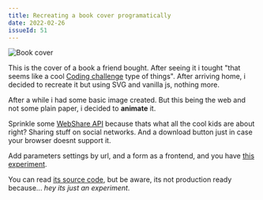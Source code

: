 ```yaml
---
title: Recreating a book cover programatically
date: 2022-02-26
issueId: 51
---
```


![Book cover](/static/imgs/recreating-book-cover-programatically/cover.jpg)

This is the cover of a book a friend bought. After seeing it i tought "that seems like a cool [Coding challenge](https://www.youtube.com/channel/UCvjgXvBlbQiydffZU7m1_aw) type of things". After arriving home, i decided to recreate it but using SVG and vanilla js, nothing more.

After a while i had some basic image created. But this being the web and not some plain paper, i decided to **animate** it.

Sprinkle some [WebShare API](https://developer.mozilla.org/en-US/docs/Web/API/Navigator/share) because thats what all the cool kids are about right? Sharing stuff on social networks. And a download button just in case your browser doesnt  support it.

Add parameters settings by url, and a form as a frontend, and you have [this experiment](https://pudymody.github.io/playground/name-graph.html).

You can read [its source code](https://github.com/pudymody/playground/blob/main/name-graph.html), but be aware, its not production ready because... *hey its just an experiment*.